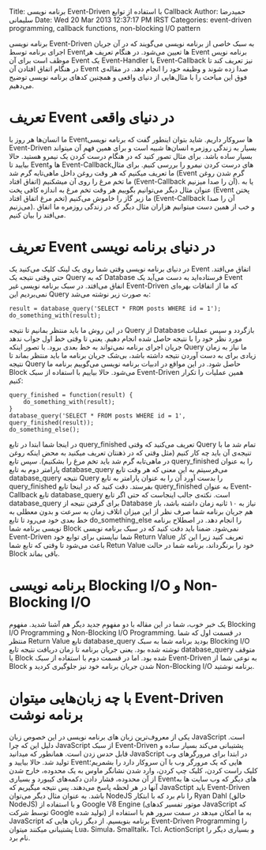 Title: برنامه نویسی Event-Driven با استفاده از توابع Callback
Author: حمیدرضا سلیمانی
Date: Wed 20 Mar 2013 12:37:17 PM IRST 
Categories: event-driven programming, callback functions, non-blocking I/O pattern

برنامه نویسی Event-Driven به سبک خاصی از برنامه نویسی می‌گویند که در آن جریان اجرای برنامه توسط Eventها تعیین می‌شود. در هنگام تعریف هر Event برنامه نویس موظف است برای آن Event یک Event-Handler یا Event-Callback نیز تعریف کند تا در هنگام اتفاق افتادن آن Event صدا زده شوند و وظیفه خود را انجام دهد. در مقاله‌ی فوق این مباحث را با مثال‌هایی از دنیای واقعی و همچنین کدهای برنامه نویسی توضیح می‌دهیم.

<!--more-->

# تعریف Event در دنیای واقعی

ما انسان‌ها هر روز با Eventها سروکار داریم. شاید بتوان اینطور گفت که برنامه نویسی Event-Driven بسیار به زندگی روزمره انسان‌ها شبیه است و برای همین فهم آن میتواند بسیار ساده باشد. برای مثال تصور کنید که در هنگام درست کردن یک نیمرو هستید. حالا بیایید تا Eventها و Event-Callbackهای درست کردن نیمرو را بررسی کنیم. برای مثال ما تعریف میکنیم که هر وقت روغن داخل ماهی‌تابه گرم شد (Event گرم شدن روغن اتفاق افتاد) ما تخم مرغ را روی آن میشکنیم (Event-Callback آن را صدا میزنیم). یا به عنوان مثال دیگر می‌توانیم بگوییم هر وقت تخم مرغ به اندازه کافی پخت (Event پختن تخم مرغ اتفاق افتاد) ما زیر گاز را خاموش می‌کنیم (Event-Callback آن را صدا می‌زنیم). و خب از همین دست میتوانیم هزاران مثال دیگر که در زندگی روزمره ما اتفاق می‌افتد را بیان کنیم.

# تعریف Event در دنیای برنامه نویسی

در دنیای برنامه نویسی وقتی شما روی یک لینک کلیک می‌کنید یک Event اتفاق می‌افتد. حتی وقتی نتیجه یک Query که به Database فرستاده‌اید به دست می‌آید یک Event اتفاق می‌افتد. 
در سبک برنامه نویسی غیر Event-Driven که ما از اتفاقات بهره‌ای نمی‌بردیم این Query به صورت زیر نوشته می‌شد:

	result = database_query('SELECT * FROM posts WHERE id = 1');
	do_something_with(result);

در این روش ما باید منتظر بمانیم تا نتیجه Query از Database بازگردد و سپس عملیات مورد نظر خود را با نتیجه حاصل شده انجام دهیم. یعنی تا وقتی خط اول جواب ندهد جریان اجرای برنامه نمی‌تواند به خط بعدی برود. با تصور اینکه Query ما نیاز به زمان زیادی برای به دست آوردن نتیجه داشته باشد، بی‌شک جریان برنامه ما باید منتظر بماند تا نتیجه Query حاصل شود. در این مواقع در ادبیات برنامه نویسی می‌گوییم برنامه ما Block می‌شود.
حالا بیاییم با استفاده از سبک Event-Driven همین عملیات را تکرار کنیم:

	query_finished = function(result) {
		do_something_with(result);
	}
	database_query('SELECT * FROM posts WHERE id = 1', query_finished(result));
	do_something_else();

در اینجا شما ابتدا در تابع query_finished تعریف می‌کنید که وقتی Query تمام شد ما با تنیجه‌ی آن باید چه کار کنیم (مثل وقتی که در ذهنتان تعریف میکنید به محض اینکه روغن در ماهی‌تابه گرم شد باید تخم مرغ را بشکنیم). سپس تابع query_finished را به عنوان پارامتر دوم به تابع database_query می‌فرسیتم به این معنی که هر وقت تابع database_query نتیجه Query را بدست آورد آن را به عنوان پارامتر به تابع query_finished بفرستد. دقت کنید که در اینجا تابع query_finished به عنوان Event-Callback تابع database_query است. نکته‌ی جالب اینجاست که حتی اگر تابع database_query برای گرفتن نتیجه از Database نیاز به ۱۰ ثانیه زمان داشته باشد، باز هم جریان برنامه شما صرف نظر از این میزان اتلاف زمان به سرعت و بدون معطلی به خط بعدی خود می‌رود تا تابع do_something_else را انجام دهد. در اصطلاح برنامه نویسی برنامه شما Block نمی‌شود. ضمنا باید دقت کنید که در سبک برنامه نویسی Event-Driven شما نبایستی برای توابع خود Return Value تعریف کنید زیرا این کار باعث می‌شود تا وقتی که تابع شما Retun Value خود را برنگرداند، برنامه شما در حالت Block باقی بماند.

# برنامه نویسی Blocking I/O و Non-Blocking I/O

یک خبر خوب، شما در این مقاله با دو مفهوم جدید دیگر هم آشنا شدید. مفهوم Blocking I/O Programming و Non-Blocking I/O Programming. در قسمت اول که شما منتظر Return Value تابع database_query بودید برنامه شما به سبک Blocking I/O نوشته شده بود. یعنی جریان برنامه تا زمان دریافت نتیجه تابع database_query متوقف یا Block شده بود. اما در قسمت دوم با استفاده از سبک Event-Driven به نوعی شما از Block شدن جریان برنامه خود نیز جلوگیری کردید و Non-Blocking I/O برنامه نوشتید.


# با چه زبان‌هایی میتوان Event-Driven برنامه نوشت

یکی از معروف‌ترین زبان های برنامه نویسی در این خصوص زبان JavaScript است. دلیل این که چرا JavaScript از سبک Event-Driven پشتیبانی می‌کند بسیار ساده و قابل حدس زدن است. همانطور که میدانید JavaScript در ابتدا برای مرورگرهای وب تولید شد. حالا بیایید و Eventهایی که یک مرورگر وب با آن سروکار دارد را بشمریم؛ کلیک راست کردن، کلیک چپ کردن، وارد شدن نشانگر ماوس به یک محدوده، خارج شدن از آن محدوده، فشار دادن دکمه‌های کیبورد و بسیاری Eventهای دیگر که وب سایت ها به آنها در هر لحظه پاسخ می‌دهند. پس نتیجه میگیریم که JavaSctipt باید Event-Driven باشد.
به عنوان مثال دیگر می‌توان NodeJS را نام برد که با ابتکار Ryan Dahl (خالق NodeJS) و با استفاده از Google V8 Engine (موتور تفسیر کدهای JavaScript که توسط شرکت Google تولید شده) به ما امکان میدهد در سمت سرور هم با استفاده از JavaScript برنامه بنویسیم.
از دیگر زبان هایی که Event-Driven Programming را پشتیبانی میکنند میتوان Lua، Simula، Smalltalk، Tcl، ActionScript و بسیاری دیگر را نام برد.
